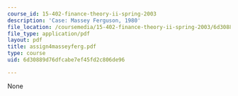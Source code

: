 ```yaml
---
course_id: 15-402-finance-theory-ii-spring-2003
description: 'Case: Massey Ferguson, 1980'
file_location: /coursemedia/15-402-finance-theory-ii-spring-2003/6d30889d76dfcabe7ef45fd2c806de96_assign4masseyferg.pdf
file_type: application/pdf
layout: pdf
title: assign4masseyferg.pdf
type: course
uid: 6d30889d76dfcabe7ef45fd2c806de96

---
```

None